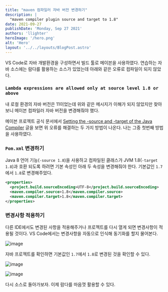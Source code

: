 ```yaml
---
title: "maven 컴파일러 자바 버전 변경하기"
description: |
  "maven compiler plugin source and target to 1.8"
date: 2021-09-27
publishDate: 'Monday, Sep 27 2021'
authors: 'llighter'
heroImage: '/hero.png'
alt: 'Hero'
layout: '../../layouts/BlogPost.astro'
---
```


VS Code로 자바 개발환경을 구성하면서 빌드 툴로 메이븐을 사용하였다. 연습하는 자바 소스에는 람다를 활용하는 소스가 있었는데 아래와 같은 오류로 컴파일이 되지 않았다.

### `Lambda expressions are allowed only at source level 1.8 or above`

내 로컬 환경의 자바 버전은 11이었는데 위와 같은 메시지가 이해가 되지 않았지만 찾아보니 메이븐 컴파일러 자바 버전을 변경해줘야 했다.

메이븐 프로젝트 공식 문서에서 [Setting the -source and -target of the Java Compiler](https://maven.apache.org/plugins/maven-compiler-plugin/examples/set-compiler-source-and-target.html) 글을 보면 위 오류를 해결하는 두 가지 방법이 나온다. 나는 그중 첫번째 방법을 사용하였다.

### `Pom.xml` 변경하기

Java 8 언어 기능(`-source 1.8`)을 사용하고 컴파일된 클래스가 JVM 1.8(`-target 1.8`)과 호환 되도록 하려면 기본 속성인 아래 두 속성을 변경해줘야 한다. 기본값인 `1.7`에서 `1.8`로 변경해주었다.

```xml
<properties>
  <project.build.sourceEncoding>UTF-8</project.build.sourceEncoding>
  <maven.compiler.source>1.8</maven.compiler.source>
  <maven.compiler.target>1.8</maven.compiler.target>
</properties>
```

### 변경사항 적용하기

다른 IDE에서도 변경된 사항을 적용해주거나 프로젝트를 다시 열게 되면 변경사항이 적용될 것이다. VS Code에서는 변경사항을 자동으로 인식해 동기화를 할지 물어본다.

![image](/update-alert.png)

자바 프로젝트를 확인하면 기본값인 `1.7`에서 `1.8`로 변경된 것을 확인할 수 있다.

![image](/javase-1.7.png)

![image](/javase-1.8.png)

다시 소스로 돌아가보자. 이제 람다를 마음껏 활용할 수 있다.





